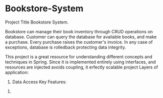 # Bookstore-System
Project Title 
Bookstore System. 

Bookstore can manage their book inventory through CRUD operations on database. Customer can query the database for available books, and make a purchase. Every purchase raises the customer's invoice. 
In any case of exceptions, database is rolledback protecting data integrity. 

This project is a great resource for understanding different concepts and techniques in Spring. Since it is implemented entirely using interfaces, and resources are injected avoids coupling, it erfectly scalable project 
Layers of application:
1) Data Access 
Key Features:
1. 

